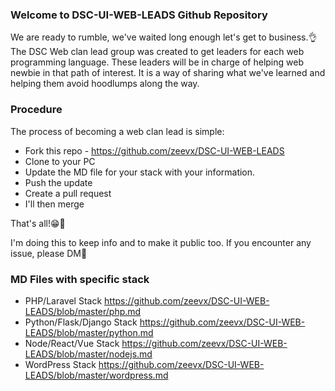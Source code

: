 ### Welcome to DSC-UI-WEB-LEADS Github Repository

We are ready to rumble, we've waited long enough let's get to business.👌
The DSC Web clan lead group was created to get leaders for each web programming language. These leaders will be in charge of helping web newbie in that path of interest. It is a way of sharing what we've learned and helping them avoid hoodlumps along the way.

### Procedure
The process of becoming a web clan lead is simple:

 - Fork this repo - https://github.com/zeevx/DSC-UI-WEB-LEADS
 - Clone to your PC
 - Update the MD file for your stack with your information.
 - Push the update
 - Create a pull request
 - I'll then merge

That's all!😁👏

I'm doing this to keep info and to make it public too.
If you encounter any issue, please DM🙏

### MD Files with specific stack

 - PHP/Laravel Stack https://github.com/zeevx/DSC-UI-WEB-LEADS/blob/master/php.md
 - Python/Flask/Django Stack https://github.com/zeevx/DSC-UI-WEB-LEADS/blob/master/python.md
 - Node/React/Vue Stack https://github.com/zeevx/DSC-UI-WEB-LEADS/blob/master/nodejs.md
 - WordPress Stack https://github.com/zeevx/DSC-UI-WEB-LEADS/blob/master/wordpress.md